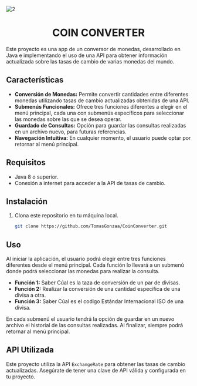 ![2](https://github.com/TomasGonzaa/CoinConverter/assets/89737983/4ab5ee40-9b07-4bbc-aef8-7858d5a7beba)
<h1 align="center"> COIN CONVERTER </h1>

Este proyecto es una app de un conversor de monedas, desarrollado en Java e implementando el uso de una API para obtener información actualizada sobre las tasas de cambio de varias monedas del mundo.

## Características

- **Conversión de Monedas:** Permite convertir cantidades entre diferentes monedas utilizando tasas de cambio actualizadas obtenidas de una API.
- **Submenús Funcionales:** Ofrece tres funciones diferentes a elegir en el menú principal, cada una con submenús específicos para seleccionar las monedas sobre las que se desea operar.
- **Guardado de Consultas:** Opción para guardar las consultas realizadas en un archivo nuevo, para futuras referencias.
- **Navegación Intuitiva:** En cualquier momento, el usuario puede optar por retornar al menú principal.

## Requisitos

- Java 8 o superior.
- Conexión a internet para acceder a la API de tasas de cambio.

## Instalación

1. Clona este repositorio en tu máquina local.
   ```sh
   git clone https://github.com/TomasGonzaa/CoinConverter.git
   

  ## Uso

Al iniciar la aplicación, el usuario podrá elegir entre tres funciones diferentes desde el menú principal. Cada función lo llevará a un submenú donde podrá seleccionar las monedas para realizar la consulta.

- **Función 1:** Saber Cúal es la taza de conversión de un par de divisas.
- **Función 2:** Realizar la conversión de una cantidad especifica de una divisa a otra.
- **Función 3:** Saber Cúal es el codigo Estándar Internacional ISO de una divisa.

En cada submenú el usuario tendrá la opción de guardar en un nuevo archivo el historial de las consultas realizadas. Al finalizar, siempre podrá retornar al menú principal.

## API Utilizada

Este proyecto utiliza la API `ExchangeRate` para obtener las tasas de cambio actualizadas. Asegúrate de tener una clave de API válida y configurada en tu proyecto.


